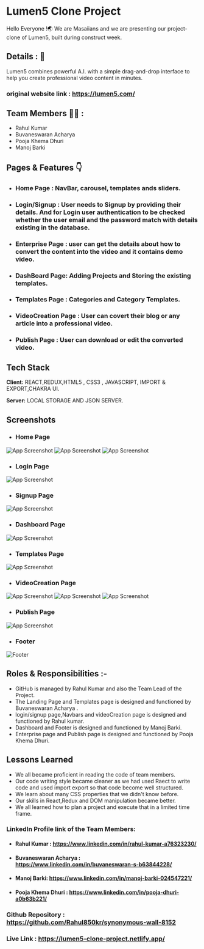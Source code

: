 
# Lumen5 Clone Project

Hello Everyone !🌏 We are Masaiians and we are presenting our project- clone of Lumen5, built during construct week.


## Details : 🔭

Lumen5 combines powerful A.I. with a simple drag-and-drop interface to help you create professional video content in minutes.

### original website link : https://lumen5.com/

## Team Members 👨‍💻 :

- Rahul Kumar
- Buvaneswaran Acharya
- Pooja Khema Dhuri
- Manoj Barki

## Pages & Features 👇

 - ### Home Page : NavBar, carousel, templates ands sliders.
 - ### Login/Signup : User needs to Signup by providing their details. And for Login user authentication to be checked whether the user email and the password match with details existing in the database.
 - ### Enterprise Page : user can get the details about how to convert the content into the video and it contains demo video.
 - ### DashBoard Page: Adding Projects and Storing the existing templates.
 - ### Templates Page : Categories and Category Templates.
 - ### VideoCreation Page : User can covert their blog or any article into a professional video.
 - ### Publish Page : User can download or edit the converted video.


## Tech Stack

**Client:** REACT,REDUX,HTML5 , CSS3 , JAVASCRIPT, IMPORT & EXPORT,CHAKRA UI.

**Server:** LOCAL STORAGE AND JSON SERVER.


## Screenshots
- ### Home Page
![App Screenshot](https://user-images.githubusercontent.com/101577492/190917881-4ff75298-e44d-46cf-9389-85283ae7a173.png)
![App Screenshot](https://user-images.githubusercontent.com/101577492/190917883-1be67123-d407-4f21-87dd-a96948d5ff9b.png)
![App Screenshot](https://user-images.githubusercontent.com/101577492/190917888-6b6654a8-6ab0-4779-9d28-5c3ff3115ebf.png)

- ### Login Page
![App Screenshot](https://user-images.githubusercontent.com/101577492/190917927-7e49a406-193f-4dda-9cf2-3d8c32c11007.png)

- ### Signup Page
![App Screenshot](https://user-images.githubusercontent.com/101577492/190917931-f266bc9c-0ba7-46ce-930a-3b92bacb0ea3.png)

- ### Dashboard Page
![App Screenshot](https://user-images.githubusercontent.com/101577492/190917916-082bf705-2c83-4e08-bdfc-0443d688192f.png)

- ### Templates Page
![App Screenshot](https://user-images.githubusercontent.com/101577492/190917932-6ddadc87-0da6-443f-a7fa-cd78f8fe1ac8.png)

- ### VideoCreation Page
![App Screenshot](https://user-images.githubusercontent.com/101577492/190917950-584b2d1c-08b8-4133-b289-c04296c237a7.png)
![App Screenshot](https://user-images.githubusercontent.com/101577492/190917958-ca251d39-7bd6-4e5c-978e-6551be60c271.png)
![App Screenshot](https://user-images.githubusercontent.com/101577492/190917965-892291ed-9dd9-479d-a7a6-bbb20f2e01fa.png)

- ### Publish Page
![App Screenshot](https://user-images.githubusercontent.com/101577492/190917925-d090958a-0d05-471f-995a-7a703f1287b7.png)

- ### Footer
![Footer](https://user-images.githubusercontent.com/101577492/190917921-e91b6cfa-b432-47b9-9e77-64eb37b4feeb.png)

## Roles & Responsibilities :-

- GitHub is managed by Rahul Kumar and also the Team Lead of the Project.
- The Landing Page and Templates page is designed and functioned by Buvaneswaran Acharya .
- login/signup page,Navbars and videoCreation page is designed and functioned by Rahul kumar.
- Dashboard and Footer is designed and functioned by Manoj Barki.
- Enterprise page and Publish page is designed and functioned by Pooja Khema Dhuri.

    
## Lessons Learned

- We all became proficient in reading the code of team members.
- Our code writing style became cleaner as we had used Raect to write code and used import export so that code become well structured.
- We learn about many CSS properties that we didn't know before.
- Our skills in React,Redux and DOM manipulation became better.
- We all learned how to plan a project and execute that in a limited time frame.

### LinkedIn Profile link of the Team Members:
- #### Rahul Kumar : https://www.linkedin.com/in/rahul-kumar-a76323230/
- #### Buvaneswaran Acharya : https://www.linkedin.com/in/buvaneswaran-s-b63844228/
- #### Manoj Barki: https://www.linkedin.com/in/manoj-barki-024547221/
- #### Pooja Khema Dhuri : https://www.linkedin.com/in/pooja-dhuri-a0b63b221/


### Github Repository : https://github.com/Rahul850kr/synonymous-wall-8152
### Live Link : https://lumen5-clone-project.netlify.app/

